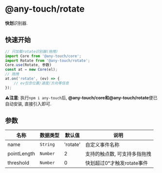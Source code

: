 # @any-touch/rotate
**快划**识别器.

## 快速开始
```javascript
// 只加载rotate识别器(拖拽)
import Core from '@any-touch/core';
import Rotate from '@any-touch/rotate';
Core.use(Rotate, 参数)
const at = new Core(el);
// 拖拽
at.on('rotate', (ev) => {
    // ev包含位置/速度/方向等信息
});
```
**⚠️注意**: 执行`npm i any-touch`后, **@any-touch/core和@any-touch/rotate**便已自动安装, 直接引入即可.

## 参数
|名称|数据类型|默认值|说明|
|---|---|---|---|
|name|`String`|'rotate'|自定义事件名称|
|pointLength|`Number`|2|支持的触点数, 可支持多指拖拽|
|threshold| `Number`|0|快划超过0°才触发rotate事件|